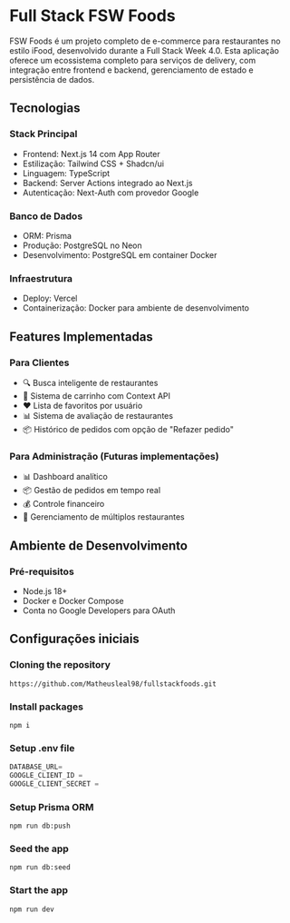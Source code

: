 # Full Stack FSW Foods

FSW Foods é um projeto completo de e-commerce para restaurantes no estilo iFood, desenvolvido durante a Full Stack Week 4.0. Esta aplicação oferece um ecossistema completo para serviços de delivery, com integração entre frontend e backend, gerenciamento de estado e persistência de dados.

## Tecnologias
### Stack Principal

- Frontend: Next.js 14 com App Router
- Estilização: Tailwind CSS + Shadcn/ui
- Linguagem: TypeScript
- Backend: Server Actions integrado ao Next.js
- Autenticação: Next-Auth com provedor Google

### Banco de Dados

- ORM: Prisma
- Produção: PostgreSQL no Neon
- Desenvolvimento: PostgreSQL em container Docker

### Infraestrutura

- Deploy: Vercel
- Containerização: Docker para ambiente de desenvolvimento

## Features Implementadas
### Para Clientes
- 🔍 Busca inteligente de restaurantes
- 🛒 Sistema de carrinho com Context API
- ❤️ Lista de favoritos por usuário
- 📊 Sistema de avaliação de restaurantes
- 📦 Histórico de pedidos com opção de "Refazer pedido"

### Para Administração (Futuras implementações)
- 📊 Dashboard analítico
- 📦 Gestão de pedidos em tempo real
- 💰 Controle financeiro
- 🏬 Gerenciamento de múltiplos restaurantes

## Ambiente de Desenvolvimento
### Pré-requisitos

- Node.js 18+
- Docker e Docker Compose
- Conta no Google Developers para OAuth

## Configurações iniciais
### Cloning the repository

```shell
https://github.com/Matheusleal98/fullstackfoods.git
```

### Install packages

```shell
npm i
```

### Setup .env file


```js
DATABASE_URL=
GOOGLE_CLIENT_ID =
GOOGLE_CLIENT_SECRET =
```
### Setup Prisma ORM

```shell
npm run db:push

```

### Seed the app

```shell
npm run db:seed

```


### Start the app

```shell
npm run dev
```
